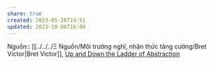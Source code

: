 ```yaml
---
share: true
created: 2023-05-26T14:51
updated: 2023-10-06T16:09
---
```

Nguồn:: [[../../../Ξ Nguồn/Môi trường nghĩ, nhận thức tăng cường/Bret Victor|Bret Victor]], [Up and Down the Ladder of Abstraction](http://worrydream.com/LadderOfAbstraction/)
